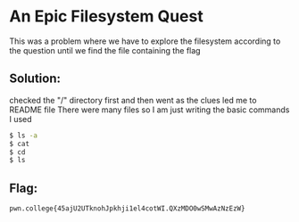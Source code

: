 
# An Epic Filesystem Quest
This was a problem where we have to explore the filesystem according to the question until we find the file containing the flag

## Solution:

checked the "/" directory first and then went as the clues led me to README file
There were many files so I am just writing the basic commands I used
```sh
$ ls -a 
$ cat 
$ cd
$ ls 
```

## Flag: 

```
pwn.college{45ajU2UTknohJpkhji1el4cotWI.QXzMDO0wSMwAzNzEzW}
```

